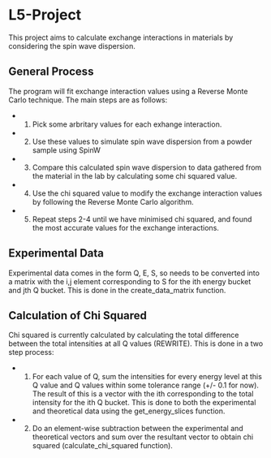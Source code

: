 # L5-Project
This project aims to calculate exchange interactions in materials by considering the spin wave dispersion.

## General Process

The program will fit exchange interaction values using a Reverse Monte Carlo technique. The main steps are as follows:

* 1. Pick some arbritary values for each exhange interaction.
* 2. Use these values to simulate spin wave dispersion from a powder sample using SpinW
* 3. Compare this calculated spin wave dispersion to data gathered from the material in the lab by calculating some chi squared value.
* 4. Use the chi squared value to modify the exchange interaction values by following the Reverse Monte Carlo algorithm.
* 5. Repeat steps 2-4 until we have minimised chi squared, and found the most accurate values for the exchange interactions.

## Experimental Data

Experimental data comes in the form Q, E, S, so needs to be converted into a matrix with the i,j element corresponding to S for the ith energy bucket and jth Q bucket. This is done in the create_data_matrix function.

## Calculation of Chi Squared

Chi squared is currently calculated by calculating the total difference between the total intensities at all Q values (REWRITE). This is done in a two step process:

* 1. For each value of Q, sum the intensities for every energy level at this Q value and Q values within some tolerance range (+/- 0.1 for now). The result of this is a vector with the ith corresponding to the total intensity for the ith Q bucket. This is done to both the experimental and theoretical data using the get_energy_slices function.

* 2. Do an element-wise subtraction between the experimental and theoretical vectors and sum over the resultant vector to obtain chi squared (calculate_chi_squared function).